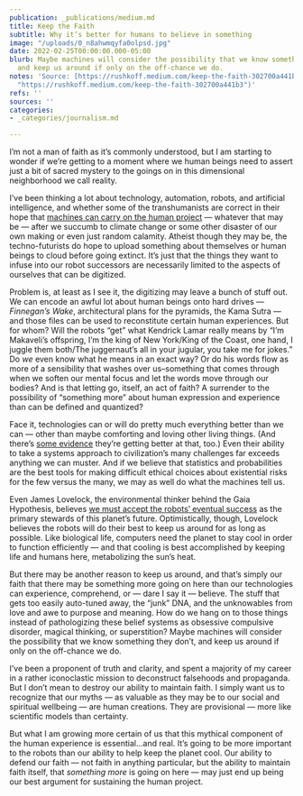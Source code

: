 ```yaml
---
publication: _publications/medium.md
title: Keep the Faith
subtitle: Why it’s better for humans to believe in something
image: "/uploads/0_n8ahwmqyfa0olpsd.jpg"
date: 2022-02-25T00:00:00.000-05:00
blurb: Maybe machines will consider the possibility that we know something they don’t,
  and keep us around if only on the off-chance we do.
notes: 'Source: [https://rushkoff.medium.com/keep-the-faith-302700a441b3](https://rushkoff.medium.com/keep-the-faith-302700a441b3
  "https://rushkoff.medium.com/keep-the-faith-302700a441b3")'
refs: ''
sources: ''
categories:
- _categories/journalism.md

---
```

I’m not a man of faith as it’s commonly understood, but I am starting to wonder if we’re getting to a moment where we human beings need to assert just a bit of sacred mystery to the goings on in this dimensional neighborhood we call reality.

I’ve been thinking a lot about technology, automation, robots, and artificial intelligence, and whether some of the transhumanists are correct in their hope that [machines can carry on the human project](https://www.livescience.com/37499-immortality-by-2045-conference.html) — whatever that may be — after we succumb to climate change or some other disaster of our own making or even just random calamity. Atheist though they may be, the techno-futurists do hope to upload something about themselves or human beings to cloud before going extinct. It’s just that the things they want to infuse into our robot successors are necessarily limited to the aspects of ourselves that can be digitized.

Problem is, at least as I see it, the digitizing may leave a bunch of stuff out. We can encode an awful lot about human beings onto hard drives — _Finnegan’s Wake_, architectural plans for the pyramids, the Kama Sutra — and those files can be used to reconstitute certain human experiences. But for whom? Will the robots “get” what Kendrick Lamar really means by “I’m Makaveli’s offspring, I’m the king of New York/King of the Coast, one hand, I juggle them both/The juggernaut’s all in your jugular, you take me for jokes.” Do _we_ even know what he means in an exact way? Or do his words flow as more of a sensibility that washes over us–something that comes through when we soften our mental focus and let the words move through our bodies? And is that letting go, itself, an act of faith? A surrender to the possibility of “something more” about human expression and experience than can be defined and quantized?

Face it, technologies can or will do pretty much everything better than we can — other than maybe comforting and loving other living things. (And there’s [some evidence](https://happyseniors.care/en/robotic-for-eldercare-and-companionship/) they’re getting better at that, too.) Even their ability to take a systems approach to civilization’s many challenges far exceeds anything we can muster. And if we believe that statistics and probabilities are the best tools for making difficult ethical choices about existential risks for the few versus the many, we may as well do what the machines tell us.

Even James Lovelock, the environmental thinker behind the Gaia Hypothesis, believes [we must accept the robots’ eventual success](https://www.teamhuman.fm/episodes/ep-146-james-lovelock-we-humans-are-a-good-thing) as the primary stewards of this planet’s future. Optimistically, though, Lovelock believes the robots will do their best to keep us around for as long as possible. Like biological life, computers need the planet to stay cool in order to function efficiently — and that cooling is best accomplished by keeping life and humans here, metabolizing the sun’s heat.

But there may be another reason to keep us around, and that’s simply our faith that there may be something more going on here than our technologies can experience, comprehend, or — dare I say it — believe. The stuff that gets too easily auto-tuned away, the “junk” DNA, and the unknowables from love and awe to purpose and meaning. How do we hang on to those things instead of pathologizing these belief systems as obsessive compulsive disorder, magical thinking, or superstition? Maybe machines will consider the possibility that we know something they don’t, and keep us around if only on the off-chance we do.

I’ve been a proponent of truth and clarity, and spent a majority of my career in a rather iconoclastic mission to deconstruct falsehoods and propaganda. But I don’t mean to destroy our ability to maintain faith. I simply want us to recognize that our myths — as valuable as they may be to our social and spiritual wellbeing — are human creations. They are provisional — more like scientific models than certainty.

But what I am growing more certain of us that this mythical component of the human experience is essential…and real. It’s going to be more important to the robots than our ability to help keep the planet cool. Our ability to defend our faith — not faith in anything particular, but the ability to maintain faith itself, that _something more_ is going on here — may just end up being our best argument for sustaining the human project.
